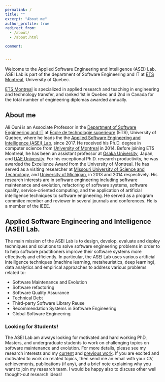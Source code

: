 ```yaml
---
permalink: /
title: ""
excerpt: "About me"
author_profile: true
redirect_from:
  - /about/
  - /about.html

comment:


---
```


Welcome to the Applied Software Engineering and Intelligence (ASEI) Lab. 
ASEI Lab is part of the department of Software Engineering and IT at [ETS Montreal](https://www.etsmtl.ca/), University of Quebec.

[ETS Montreal](https://www.etsmtl.ca/) is specialized in applied research and teaching in engineering and technology transfer, and ranked 1st in Quebec and 2nd in Canada for the total number of engineering diplomas awarded annually. 


## About me

Ali Ouni is an Associate Professor in 
the [Department of Software Engineering and IT](https://www.etsmtl.ca/ets/gouvernance/decanats-et-departements/departement-genie-logiciel-ti) 
at [Ecole de technologie superieure](https://www.etsmtl.ca/en/home) (ETS), University of Quebec, where he leads the 
the [Applied Software Engineering and Intelligence (ASEI) Lab](https://ouniali.github.io), since 2017. 
He received his Ph.D. degree in computer science from [University of Montreal](https://www.umontreal.ca/en/) in 2014. 
Before joining ETS Montreal, he has been an assistant professor at [Osaka University](https://www.osaka-u.ac.jp/en), Japan, and [UAE University](https://www.uaeu.ac.ae/en/). 
For his exceptional Ph.D. research productivity, he was awarded the Excellence Award from the University of Montreal. 
He has served as a visiting researcher at [Missouri University of Science and Technology](https://www.mst.edu/), and [University of Michigan](https://umdearborn.edu/), in 2013 and 2014 respectively. 
His research interests are in software engineering including software maintenance and evolution, refactoring of software systems, 
software quality, service-oriented computing, and the application of artificial intelligence techniques to software engineering. 
He served as a program commitee member and reviewer in several journals and conferences. He is a member of the IEEE.


## Applied Software Engineering and Intelligence (ASEI) Lab.
The main mission of the ASEI Lab is to design, develop, evaluate and deploy techniques and solutions to solve software engineering problems
in order to to help software practitioners improve their software systems more effectively and efficiently. In particular, the ASEI Lab uses various artificial intelligence 
techniques (machine learning, metaheuristics, deep learning), data analytics and empirical approaches to address various problems related to:

* Software Maintenance and Evolution
* Software refactoring
* Software Quality Assurance
* Technical Debt
* Third-party Software Library Reuse
* Recommendation Systems in Software Engineering
* Global Software Engineering




### Looking for Students!

The ASEI Lab am always looking for motivated and hard working PhD, Masters, and undergraduate students to work on challenging topics on software maintenance and evolution.
For more details, please see my research interests and my [current](https://ouniali.github.io/research/) and [previous work](https://ouniali.github.io/publications/). 
If you are excited and motivated to work on related topics, then send me an email with your CV, achievements, publications (if any), and a brief note explaining why you want to join my research team. 
I would be happy also to discuss other well thought-out research ideas!



